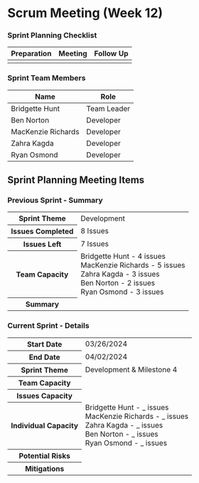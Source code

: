 # Scrum Meeting (Week 12)

### Sprint Planning Checklist
| Preparation | Meeting | Follow Up |
| --- | --- | --- |
| <!-- INCOMPLETE --> | <!-- INCOMPLETE --> | <!-- INCOMPLETE --> | 

### Sprint Team Members
| Name               | Role        |
|--------------------|-------------|
| Bridgette Hunt     | Team Leader |
| Ben Norton         | Developer   |
| MacKenzie Richards | Developer   |
| Zahra Kagda        | Developer   |
| Ryan Osmond        | Developer   |

## Sprint Planning Meeting Items

### Previous Sprint - Summary
<table>
  <tr>
    <th>Sprint Theme</th>
    <td>Development</td>
  </tr>
  <tr>
    <th>Issues Completed</th>
    <td>8 Issues</td> <!-- INCOMPLETE -->
  </tr>
  <tr>
    <th>Issues Left</th>
    <td>7 Issues</td> <!-- INCOMPLETE -->
  </tr>
  <tr>
    <th>Team Capacity</th>
    <td>
      Bridgette Hunt - 4 issues<br>
      MacKenzie Richards - 5 issues<br>
      Zahra Kagda - 3 issues<br>
      Ben Norton - 2 issues<br>
      Ryan Osmond - 3 issues
    </td>
  </tr>
  <tr>
    <th>Summary</th>
    <td></td> <!-- INCOMPLETE -->
  </tr>
</table>

### Current Sprint - Details
<table>
  <tr>
    <th>Start Date</th>
    <td>03/26/2024</td>
  </tr>
  <tr>
    <th>End Date</th>
    <td>04/02/2024</td>
  </tr>
  <tr>
    <th>Sprint Theme</th>
    <td>Development & Milestone 4</td> <!-- INCOMPLETE -->
  </tr>
  <tr>
    <th>Team Capacity</th>
    <td></td> <!-- INCOMPLETE -->
  </tr>
  <tr>
    <th>Issues Capacity</th>
    <td></td> <!-- INCOMPLETE -->
  </tr>
  <tr>
    <th>Individual Capacity</th>
    <td>
      Bridgette Hunt - _ issues<br> <!-- INCOMPLETE -->
      MacKenzie Richards - _ issues<br> <!-- INCOMPLETE -->
      Zahra Kagda - _ issues<br> <!-- INCOMPLETE -->
      Ben Norton - _ issues<br> <!-- INCOMPLETE -->
      Ryan Osmond - _ issues <!-- INCOMPLETE -->
    </td>
  </tr>
  <tr>
    <th>Potential Risks</th>
    <td></td> <!-- INCOMPLETE -->
  </tr>
  <tr>
    <th>Mitigations</th>
    <td></td> <!-- INCOMPLETE -->
  </tr>
</table>
